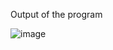Output of the program


![image](https://github.com/AklavyaSangra/Lab/assets/146859465/5629ce19-5d4e-4a81-82e5-c6c4c621fa48)

